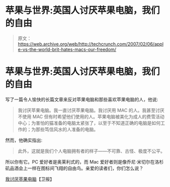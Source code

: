 # 苹果与世界:英国人讨厌苹果电脑，我们的自由

> 原文：<https://web.archive.org/web/http://techcrunch.com/2007/02/06/apple-vs-the-world-brit-hates-macs-our-freedom/>

# 苹果与世界:英国人讨厌苹果电脑，我们的自由

写了一篇令人愉快的长篇文章来反对苹果电脑和那些喜欢苹果电脑的人，他说:

> 我讨厌苹果电脑。我一直讨厌苹果电脑。我讨厌用 MAC 的人。我甚至讨厌不使用 MAC 但有时希望他们使用的人。苹果电脑被美化为成人的费雪活动中心；为害怕的猫准备的电脑太紧张了，以至于不知道正确的电脑是如何工作的；为那些笃信风水的人准备的电脑。

然而，他确实指出:

> 此外，这就是我们个人电脑拥有者的样子——不可靠、古怪、极度不公平。

所以你有它。PC 爱好者是奥莱利式的，而 Mac 爱好者则是像乔尼·米切尔在洛杉矶品酒会上一样在图标间飞翔的自由鸟。亲爱的读者们，你们怎么说？

[我讨厌苹果电脑](https://web.archive.org/web/20201204182715/http://www.guardian.co.uk/commentisfree/story/0,,2006031,00.html)【卫报】